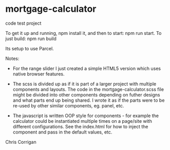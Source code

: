 # mortgage-calculator
code test project

To get it up and running, npm install it, and then to start: npm run start. To just build: npm run build

Its setup to use Parcel. 

Notes:
* For the range slider I just created a simple HTML5 version which uses native browser features. 

* The scss is divided up as if it is part of a larger project with multiple components and layouts. The code in the mortgage-calculator.scss file might be divided into other components depending on futher designs and what parts end up being shared. I wrote it as if the parts were to be re-used by other similar components, eg. panel, etc. 

* The javascript is written OOP style for components - for example the calculator could be instantiated multiple times on a page/site with different configurations. See the index.html for how to inject the component and pass in the default values, etc.

Chris Corrigan
